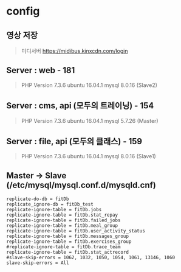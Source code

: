 # config

## 영상 저장

> 미디서버 https://midibus.kinxcdn.com/login

## Server : web - 181

> PHP Version 7.3.6
> ubuntu 16.04.1
> mysql 8.0.16 (Slave2)

## Server : cms, api (모두의 트레이닝) - 154
> PHP Version 7.3.6
> ubuntu 16.04.1
> mysql 5.7.26 (Master)

## Server : file, api (모두의 클래스) - 159
> PHP Version 7.3.6
> ubuntu 16.04.1
> mysql 8.0.16 (Slave1)

## Master -> Slave (/etc/mysql/mysql.conf.d/mysqld.cnf)
```config
replicate-do-db = fitDb
replicate_ignore-db = fitDb_test
replicate-ignore-table = fitDb.jobs
replicate-ignore-table = fitDb.stat_repay
replicate-ignore-table = fitDb.failed_jobs
replicate-ignore-table = fitDb.meal_group
replicate-ignore-table = fitDb.user_activity_status
replicate-ignore-table = fitDb.messages_group
replicate-ignore-table = fitDb.exercises_group
#replicate-ignore-table = fitDb.trace_team
replicate-ignore-table = fitDb.stat_actrecord
#slave-skip-errors = 1062, 1032, 1050, 1054, 1061, 13146, 1060
slave-skip-errors = All
```
